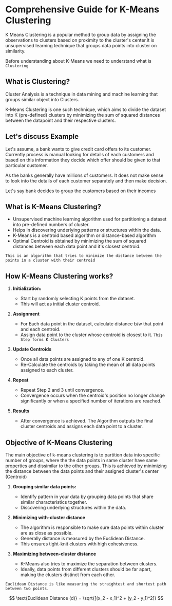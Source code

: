 # Comprehensive Guide for K-Means Clustering

K Means Clustering is a popular method to group data by assigning the observations to clusters based on proximity to the cluster's center.It is unsupervised learning technique that groups data points into cluster on similarity.

Before understanding about K-Means we need to understand what is `Clustering`

## What is Clustering?

Cluster Analysis is a technique in data mining and machine learning that groups similar object into Clusters.

K-Means Clustering is one such technique, which aims to divide the dataset into K (pre-defined) clusters by minimizing the sum of squared distances between the datapoint and their respective clusters.

## Let's discuss Example

Let's assume, a bank wants to give credit card offers to its customer. Currently process is manual looking for details of each customers and based on this information they decide which offer should be given to that particular customer.

As the banks generally have millions of customers. It does not make sense to look into the details of each customer separately and then make decision.

Let's say bank decides to group the customers based on their incomes

## What is K-Means Clustering?

-   Unsupervised machine learning algorithm used for partitioning a dataset into pre-defined numbers of cluster.
-   Helps in discovering underlying patterns or structures within the data.
-   K-Means is a centroid based algorithm or distance-based algorithm
-   Optimal Centroid is obtained by minimizing the sum of squared distances between each data point and it's closest centroid.

`This is an algorithm that tries to minimize the distance between the points in a cluster with their centroid`

## How K-Means Clustering works?

1. **Initialization:**

    - Start by randomly selecting K points from the dataset.
    - This will act as initial cluster centroid.

2. **Assignment**

    - For Each data point in the dataset, calculate distance b/w that point and each centroid.
    - Assign data point to the cluster whose centroid is closest to it. `This Step forms K Clusters`

3. **Update Centroids**

    - Once all data points are assigned to any of one K centroid.
    - Re-Calculate the centroids by taking the mean of all data points assigned to each cluster.

4. **Repeat**

    - Repeat Step 2 and 3 until convergence.
    - Convergence occurs when the centroid's position no longer change significantly or when a specified number of iterations are reached.

5. **Results**
    - After convergence is achieved. The Algorithm outputs the final cluster centroids and assigns each data point to a cluster.

## Objective of K-Means Clustering

The main objective of k-means clustering is to partition data into specific number of groups, where the the data points in same cluster have same properties and dissimilar to the other groups.
This is achieved by minimizing the distance between the data points and their assigned cluster's center (Centroid)

1. **Grouping similar data points:**

    - Identify pattern in your data by grouping data points that share similar characteristics together.
    - Discovering underlying structures within the data.

2. **Minimizing with-cluster distance**

    - The algorithm is responsible to make sure data points within cluster are as close as possible.
    - Generally distance is measured by the Euclidean Distance.
    - This ensures tight-knit clusters with high cohesiveness.

3. **Maximizing between-cluster distance**
    - K-Means also tries to maximize the separation between clusters.
    - Ideally, data points from different clusters should be far apart, making the clusters distinct from each other.

```
Euclidean Distance is like measuring the straightest and shortest path between two points.
```

$$
\text{Euclidean Distance (d)} = \sqrt{[(x_2 - x_1)^2 + (y_2 - y_1)^2]}
$$
